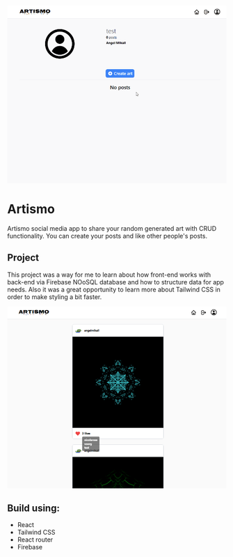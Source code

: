 ![](src/images/addPost.gif)

# Artismo

Artismo social media app to share your random generated art with CRUD functionality. You can create your posts and like other people's posts.

## Project

This project was a way for me to learn about how front-end works with back-end via Firebase NOoSQL database and how to structure data for app needs.
Also it was a great opportunity to learn more about Tailwind CSS in order to make styling a bit faster.

![](src/images/likedPost.png)

## Build using:

- React
- Tailwind CSS
- React router
- Firebase
